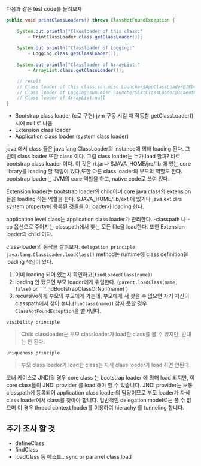 다음과 같은 test code를 돌려보자
```java
public void printClassLoaders() throws ClassNotFoundException {
 
    System.out.println("Classloader of this class:"
        + PrintClassLoader.class.getClassLoader());
 
    System.out.println("Classloader of Logging:"
        + Logging.class.getClassLoader());
 
    System.out.println("Classloader of ArrayList:"
        + ArrayList.class.getClassLoader());

    // result
    // Class loader of this class:sun.misc.Launcher$AppClassLoader@18b4aac2
    // Class loader of Logging:sun.misc.Launcher$ExtClassLoader@3caeaf62
    // Class loader of ArrayList:null
}
```
- Bootstrap class loader (c로 구현) jvm 구동 시킬 때 작동함 getClassLoader() 시에 null 로 나옴
- Extension class loader
- Application class loader (system class loader)

java 에서 class 들은 java.lang.ClassLoader의 instance에 의해 loading 된다. 그런데 class loader 또한 class 이다.
그럼 class loader는 누가 load 할까? 바로 bootstrap class loader 이다. 이 것은 rt.jar나 $JAVA_HOME/jre/lib 에 있는
core library를 loading 할 책임이 있다.또한 다른 class loader의 부모의 역할도 한다. bootstrap loader는 JVM의 core 역할을 하고,
native code로 쓰여 있다.

Extension loader는 bootstrap loader의 child이며 core java class의 extension 들을 loading 하는 역할을 한다.
$JAVA_HOME/lib/ext 에 있거나 java.ext.dirs system property에 등록된 것들을 이 loader가 loading 한다.

application level class는 application class loader가 관리한다. -classpath 나 -cp 옵션으로 주어지는 classpath에서 찾는 모든 file을 load한다.
또한 Extension loader의 child 이다.

class-loader의 동작을 살펴보자.
``delegation principle``
`` java.lang.ClassLoader.loadClass()``  method는 runtime에  class definition을 loading 책임이 있다.
1. 이미 loading 되어 있는지 확인하고(``findLoadedClass(name)``)
2. loading 안 됐으면 부모 loader에게 위임한다. (``parent.loadClass(name, false)`` or ```findBootstrapClassOrNull(name)`)
3. recursive하게 부모의 부모에게 가는데, 부모에게 서 찾을 수 없으면 자기 자신의 classpath에서 찾아 본다.(``finClass(name)``)
찾지 못할 경우 ``ClassNotFoundException``을 뱉어낸다.

``visibility principle``
> Child classloader는 부모 classloader가 load한 class를 볼 수 있지만, 반대는 안 된다.

``uniqueness principle``
> 부모 class loader가 load한 class는 자식 class loader가 load 하면 안된다.

코너 케이스로 JNDI의 경우 core class 는  bootstrap loader 에 의해 load 되지만, 이 core class들이 JNDI provider 를 load 해야 할 수 있습니다. JNDI provider는 
보통 classpath에 등록되어 application class loader의 담당이므로 부모 loader가 자식 class loader에서 class를 찾아야 합니다.
일반적인 delegation model로는 풀 수 없으며 이 경우 thread context loader를 이용하여 hierachy 를 tunneling 합니다.

## 추가 조사 할 것
- defineClass
- findClass
- loadClass
동 메소드..
sync or pararrel class load
